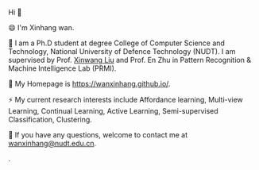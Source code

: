Hi 👋

😄 I'm Xinhang wan.

🔭 I am a Ph.D student at degree College of Computer Science and Technology, National University of Defence Technology (NUDT).  I am supervised by Prof. [Xinwang Liu](https://xinwangliu.github.io/) and Prof. En Zhu in Pattern Recognition & Machine Intelligence Lab (PRMI).

🌱 My Homepage is https://wanxinhang.github.io/.

⚡ My current research interests include Affordance learning, Multi-view Learning, Continual Learning, Active Learning, Semi-supervised Classification, Clustering.

💬 If you have any questions, welcome to contact me at wanxinhang@nudt.edu.cn.

.
